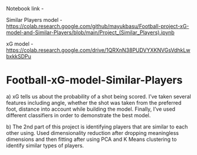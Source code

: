 Notebook link - 

Similar Players model -  https://colab.research.google.com/github/mayukbasu/Football-project-xG-model-and-Similar-Players/blob/main/Project_(Similar_Players).ipynb

xG model - https://colab.research.google.com/drive/1QRXnN38PUDVYXKNVGsVdhkLwbxkkSDPu



# Football-xG-model-Similar-Players

a)  xG tells us about the probability of a shot being scored. I’ve taken several features including angle, whether the shot was taken from the preferred foot, distance into account while building the model. Finally, I’ve used different classifiers in order to demonstrate the best model.


b)  The 2nd part of this project is identifying players that are similar to each other using. Used dimensionality reduction after dropping meaningless dimensions and then fitting after using PCA and K Means clustering to identify similar types of players.
